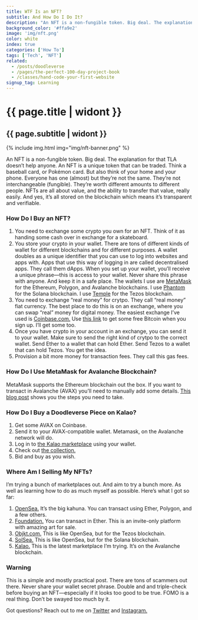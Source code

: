 ```yaml
---
title: WTF Is an NFT?
subtitle: And How Do I Do It?
description: "An NFT is a non-fungible token. Big deal. The explanation for that TLA doesn’t help anyone. An NFT is a unique token that can be traded. Think a baseball card, or Pokémon card. But also think of your home and your phone..."
background_color: '#ffa9e2'
image: 'img/nft.png'
color: white
index: true
categories: ['How To']
tags: ['Tech', 'NFT']
related:
  - /posts/doodleverse
  - /pages/the-perfect-100-day-project-book
  - /classes/hand-code-your-first-website
signup_tag: Learning
---
```


# {{ page.title | widont }}
## {{ page.subtitle | widont }}

{% include img.html img="img/nft-banner.png" %}

An NFT is a non-fungible token. Big deal. The explanation for that TLA doesn’t help anyone. An NFT is a unique token that can be traded. Think a baseball card, or Pokémon card. But also think of your home and your phone. Everyone has one (almost) but they’re not the same. They’re not interchangeable (fungible). They’re worth different amounts to different people. NFTs are all about value, and the ability to transfer that value, really easily. And yes, it’s all stored on the blockchain which means it’s transparent and verifiable.

### How Do I Buy an NFT?

1. You need to exchange some crypto you own for an NFT. Think of it as handing some cash over in exchange for a skateboard.
2. You store your crypto in your wallet. There are tons of different kinds of wallet for different blockchains and for different purposes. A wallet doubles as a unique identifier that you can use to log into websites and apps with. Apps that use this way of logging in are called decentralised apps. They call them dApps. When you set up your wallet, you’ll receive a unique phrase—this is access to your wallet. Never share this phrase with anyone. And keep it in a safe place. The wallets I use are [MetaMask](https://metamask.io/) for the Ethereum, Polygon, and Avalanche blockchains. I use [Phantom](https://phantom.app/) for the Solana blockchain. I use [Temple](https://templewallet.com/) for the Tezos blockchain.
3. You need to exchange “real money” for crytpo. They call “real money” fiat currency. The best place to do this is on an exchange, where you can swap “real” money for digital money. The easiest exchange I’ve used is [Coinbase.com.](https://ttkb.me/coinbase) Use [this link](https://ttkb.me/coinbase) to get some free Bitcoin when you sign up. I’ll get some too.
4. Once you have crypto in your account in an exchange, you can send it to your wallet. Make sure to send the right kind of crytpo to the correct wallet. Send Ether to a wallet that can hold Ether. Send Tezos to a wallet that can hold Tezos. You get the idea.
5. Provision a bit more money for transaction fees. They call this gas fees.

### How Do I Use MetaMask for Avalanche Blockchain?
MetaMask supports the Ethereum blockchain out the box. If you want to transact in Avalanche (AVAX) you’ll need to manually add some details. [This blog post](https://support.avax.network/en/articles/4626956-how-do-i-set-up-metamask-on-avalanche) shows you the steps you need to take.

### How Do I Buy a Doodleverse Piece on Kalao?
1. Get some AVAX on Coinbase.
2. Send it to your AVAX-compatible wallet. Metamask, on the Avalanche network will do.
3. Log in to [the Kalao marketplace](https://marketplace.kalao.io/) using your wallet.
4. Check out [the collection.](https://ttkb.me/doodleverse-kalao)
5. Bid and buy as you wish.

### Where Am I Selling My NFTs?
I’m trying a bunch of marketplaces out. And aim to try a bunch more. As well as learning how to do as much myself as possible. Here’s what I got so far:

1. [OpenSea.](https://opensea.io/taptapkaboom) It’s the big kahuna. You can transact using Ether, Polygon, and a few others.
2. [Foundation.](https://foundation.app/collection/visual-deluge) You can transact in Ether. This is an invite-only platform with amazing art for sale.
3. [Objkt.com.](https://objkt.com/profile/tz1TMm1CUzTKPwDsWtCCavKSP4BJmHgA1vbi/created) This is like OpenSea, but for the Tezos blockchain.
4. [SolSea.](https://solsea.io/creator/61f994dfd2b28c740ac45c05/nfts) This is like OpenSea, but for the Solana blockchain.
5. [Kalao.](https://marketplace.kalao.io/profile/0x767dc13b7c297b214489d7324652830570a5a108/collectibles) This is the latest marketplace I’m trying. It’s on the Avalanche blockchain.

### Warning
This is a simple and mostly practical post. There are tons of scammers out there. Never share your wallet secret phrase. Double and and triple-check before buying an NFT—especially if it looks too good to be true. FOMO is a real thing. Don’t be swayed too much by it.

Got questions? Reach out to me on [Twitter](https://ttkb.me/twitter) and [Instagram.](https://ttkb.me/ig)
